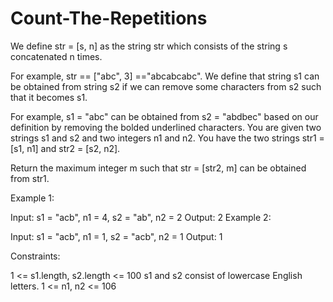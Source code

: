# Count-The-Repetitions

We define str = [s, n] as the string str which consists of the string s concatenated n times.

For example, str == ["abc", 3] =="abcabcabc".
We define that string s1 can be obtained from string s2 if we can remove some characters from s2 such that it becomes s1.

For example, s1 = "abc" can be obtained from s2 = "abdbec" based on our definition by removing the bolded underlined characters.
You are given two strings s1 and s2 and two integers n1 and n2. You have the two strings str1 = [s1, n1] and str2 = [s2, n2].

Return the maximum integer m such that str = [str2, m] can be obtained from str1.

 

Example 1:

Input: s1 = "acb", n1 = 4, s2 = "ab", n2 = 2
Output: 2
Example 2:

Input: s1 = "acb", n1 = 1, s2 = "acb", n2 = 1
Output: 1
 

Constraints:

1 <= s1.length, s2.length <= 100
s1 and s2 consist of lowercase English letters.
1 <= n1, n2 <= 106
